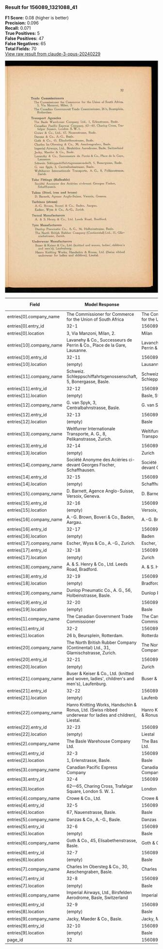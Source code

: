 ### Result for 156089_1321088_41
**F1 Score:** 0.08 (higher is better)<br>**Precision:** 0.096<br>**Recall:** 0.071<br>**True Positives:** 5<br>**False Positives:** 47<br>**False Negatives:** 65<br>**Total Fields:** 70<br>[View raw result from claude-3-opus-20240229](https://github.com/RISE-UNIBAS/humanities_data_benchmark/blob/main/results/2025-10-28/T0371/request_T0371_156089_1321088_41.json)

<img src="https://github.com/RISE-UNIBAS/humanities_data_benchmark/blob/main/benchmarks/company_lists/images/156089_1321088_41.jpg?raw=true" alt="156089_1321088_41" width="600px">

| Field | Model Response | Ground Truth | Fuzzy Score | Match |
|-------|----------------|--------------|-------------|-------|
| entries[0].company_name | The Commissioner for Commerce for the Union of South Africa | The Commissioner for Commerce for the Union of South Africa | 1.000 | ✅ |
| entries[0].entry_id | 32-1 | 156089_1321088_41-1 | 0.348 | ❌ |
| entries[0].location | 3, Via Manzoni, Milan, 2. | Milan | 0.333 | ❌ |
| entries[10].company_name | Lavanehy & Co., Successeurs de Perrin & Co., Place de la Gare, Lausanne. | Lavanchy & Co., Successeurs de Perrin & Co. | 0.730 | ❌ |
| entries[10].entry_id | 32-11 | 156089_1321088_41-11 | 0.400 | ❌ |
| entries[10].location | (empty) | Lausanne | 0.000 | ❌ |
| entries[11].company_name | Schweiz. Schleppschiffahrtsgenossenschaft, 5, Bonergasse, Basle. | Schweiz. Schleppschiffahrtsgenossenschaft | 0.781 | ❌ |
| entries[11].entry_id | 32-12 | 156089_1321088_41-12 | 0.400 | ❌ |
| entries[11].location | (empty) | Basle, Switzerland | 0.000 | ❌ |
| entries[12].company_name | G. van Spyk, 3, Centralbahnstrasse, Basle. | G. van Spyk | 0.415 | ❌ |
| entries[12].entry_id | 32-13 | 156089_1321088_41-13 | 0.400 | ❌ |
| entries[12].location | (empty) | Basle | 0.000 | ❌ |
| entries[13].company_name | Weltfurrer Internationale Transporte, A. G., 8, Pelikanstrasse, Zurich. | Weltifurrer Internationale Transporte, A. G. | 0.748 | ❌ |
| entries[13].entry_id | 32-14 | 156089_1321088_41-14 | 0.400 | ❌ |
| entries[13].location | (empty) | Zurich | 0.000 | ❌ |
| entries[14].company_name | Société Anonyme des Aciéries ci-devant Georges Fischer, Schaffhausen. | Société Anonyme des Aciéries ci-devant Georges Fischer | 0.878 | ❌ |
| entries[14].entry_id | 32-15 | 156089_1321088_41-15 | 0.400 | ❌ |
| entries[14].location | (empty) | Schaffhausen | 0.000 | ❌ |
| entries[15].company_name | D. Barnett, Agence Anglo-Suisse, Versoix, Geneva. | D. Barnett, Agence Anglo-Suisse | 0.775 | ❌ |
| entries[15].entry_id | 32-16 | 156089_1321088_41-16 | 0.400 | ❌ |
| entries[15].location | (empty) | Versoix, Geneva | 0.000 | ❌ |
| entries[16].company_name | A.-G. Brown, Boveri & Co., Baden, Aargau. | A.-G. Brown, Boveri & Co. | 0.758 | ❌ |
| entries[16].entry_id | 32-17 | 156089_1321088_41-17 | 0.400 | ❌ |
| entries[16].location | (empty) | Baden | 0.000 | ❌ |
| entries[17].company_name | Escher, Wyss & Co., A.-G., Zurich. | Escher, Wyss & Co., A.-G. | 0.847 | ❌ |
| entries[17].entry_id | 32-18 | 156089_1321088_41-18 | 0.400 | ❌ |
| entries[17].location | (empty) | Zurich | 0.000 | ❌ |
| entries[18].company_name | A. & S. Henry & Co., Ltd. Leeds Road, Bradford. | A. & S. Henry & Co., Ltd. | 0.694 | ❌ |
| entries[18].entry_id | 32-19 | 156089_1321088_41-19 | 0.400 | ❌ |
| entries[18].location | (empty) | Bradford | 0.000 | ❌ |
| entries[19].company_name | Dunlop Pneumatic Co., A. G., 56, Holbeinstrasse, Basle. | Dunlop Pneumatic Co., A. G. | 0.659 | ❌ |
| entries[19].entry_id | 32-20 | 156089_1321088_41-20 | 0.400 | ❌ |
| entries[19].location | (empty) | Basle | 0.000 | ❌ |
| entries[1].company_name | The Canadian Government Trade Commissioner | The Canadian Government Trade Commissioner | 1.000 | ✅ |
| entries[1].entry_id | 32-2 | 156089_1321088_41-2 | 0.348 | ❌ |
| entries[1].location | 26 b, Beursplein, Rotterdam. | Rotterdam | 0.486 | ❌ |
| entries[20].company_name | The North British Rubber Company (Continental) Ltd., 31, Glarnischstrasse, Zurich. | The North British Rubber Company (Continental) Ltd. | 0.767 | ❌ |
| entries[20].entry_id | 32-21 | 156089_1321088_41-21 | 0.400 | ❌ |
| entries[20].location | (empty) | Zurich | 0.000 | ❌ |
| entries[21].company_name | Buser & Keiser & Co., Ltd. (knitted and woven, ladies', children's and men's), Laufenburg. | Buser & Keiser & Co., Ltd. | 0.448 | ❌ |
| entries[21].entry_id | 32-22 | 156089_1321088_41-22 | 0.400 | ❌ |
| entries[21].location | (empty) | Laufenburg | 0.000 | ❌ |
| entries[22].company_name | Hanro Knitting Works, Handschin & Ronus, Ltd. (Swiss ribbed underwear for ladies and children), Liestal. | Hanro Knitting Works, Handschin & Ronus, Ltd. | 0.604 | ❌ |
| entries[22].entry_id | 32-23 | 156089_1321088_41-23 | 0.400 | ❌ |
| entries[22].location | (empty) | Liestal | 0.000 | ❌ |
| entries[2].company_name | The Basle Warehouse Company Ltd. | The Basle Warehouse Company Ltd. | 1.000 | ✅ |
| entries[2].entry_id | 32-3 | 156089_1321088_41-3 | 0.348 | ❌ |
| entries[2].location | 1, Erlenstrasse, Basle. | Basle | 0.357 | ❌ |
| entries[3].company_name | Canadian Pacific Express Company | Canadian Pacific Express Company | 1.000 | ✅ |
| entries[3].entry_id | 32-4 | 156089_1321088_41-4 | 0.348 | ❌ |
| entries[3].location | 62—65, Charing Cross, Trafalgar Square, London S. W. 1. | London S. W. 1. | 0.429 | ❌ |
| entries[4].company_name | Crowe & Co., Ltd. | Crowe & Co., Ltd. | 1.000 | ✅ |
| entries[4].entry_id | 32-5 | 156089_1321088_41-5 | 0.348 | ❌ |
| entries[4].location | 67, Nauenstrasse, Basle. | Basle | 0.345 | ❌ |
| entries[5].company_name | Danzas & Co., A.-G., Basle. | Danzas & Co., A.-G. | 0.826 | ❌ |
| entries[5].entry_id | 32-6 | 156089_1321088_41-6 | 0.348 | ❌ |
| entries[5].location | (empty) | Basle | 0.000 | ❌ |
| entries[6].company_name | Goth & Co., 45, Elisabethenstrasse, Basle. | Goth & Co. | 0.385 | ❌ |
| entries[6].entry_id | 32-7 | 156089_1321088_41-7 | 0.348 | ❌ |
| entries[6].location | (empty) | Basle | 0.000 | ❌ |
| entries[7].company_name | Charles Im Obersteg & Co., 30, Aeschengraben, Basle. | Charles Im Obersteg & Co. | 0.649 | ❌ |
| entries[7].entry_id | 32-8 | 156089_1321088_41-8 | 0.348 | ❌ |
| entries[7].location | (empty) | Basle | 0.000 | ❌ |
| entries[8].company_name | Imperial Airways, Ltd., Birsfelden Aerodrome, Basle, Switzerland | Imperial Airways, Ltd. | 0.512 | ❌ |
| entries[8].entry_id | 32-9 | 156089_1321088_41-9 | 0.348 | ❌ |
| entries[8].location | (empty) | Basle | 0.000 | ❌ |
| entries[9].company_name | Jacky, Maeder & Co., Basle. | Jacky, Maeder & Co. | 0.826 | ❌ |
| entries[9].entry_id | 32-10 | 156089_1321088_41-10 | 0.400 | ❌ |
| entries[9].location | (empty) | Basle | 0.000 | ❌ |
| page_id | 32 | 156089_1321088_41 | 0.211 | ❌ |
